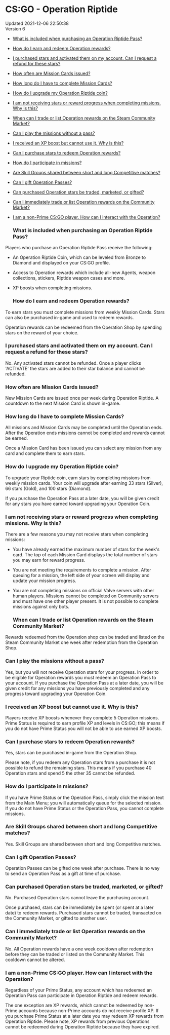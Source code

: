 # CS:GO - Operation Riptide
Updated 2021-12-06 22:50:38  
Version 6  

* [What is included when purchasing an Operation Riptide Pass?](#includedrt)
* [How do I earn and redeem Operation rewards?](#rewardsrt)
* [I purchased stars and activated them on my account. Can I request a refund for these stars?](#refundrt)
* [How often are Mission Cards issued?](#cardrt)
* [How long do I have to complete Mission Cards?](#cardtimert)
* [How do I upgrade my Operation Riptide coin?](#levelcoinrt)
* [I am not receiving stars or reward progress when completing missions. Why is this?](#creditrt)
* [When can I trade or list Operation rewards on the Steam Community Market?](#listitemrt)
* [Can I play the missions without a pass?](#freert)
* [I received an XP boost but cannot use it. Why is this?](#nonprimert)
* [Can I purchase stars to redeem Operation rewards?](#purchasert)
* [How do I participate in missions?](#missionrt)
* [Are Skill Groups shared between short and long Competitive matches?](#skillgrouprt)
* [Can I gift Operation Passes?](#giftrt)
* [Can purchased Operation stars be traded, marketed, or gifted?](#starsrt)
* [Can I immediately trade or list Operation rewards on the Community Market?](#itemcooldownrt)
* [I am a non-Prime CS:GO player. How can I interact with the Operation?](#nonprimert)
  
  ### What is included when purchasing an Operation Riptide Pass?
Players who purchase an Operation Riptide Pass receive the following:  
* An Operation Riptide Coin, which can be leveled from Bronze to Diamond and displayed on your CS:GO profile.
* Access to Operation rewards which include all-new Agents, weapon collections, stickers, Riptide weapon cases and more.
* XP boosts when completing missions.
      
  ### How do I earn and redeem Operation rewards?
To earn stars you must complete missions from weekly Mission Cards. Stars can also be purchased in-game and used to redeem rewards.  
  
Operation rewards can be redeemed from the Operation Shop by spending stars on the reward of your choice.    
  ### I purchased stars and activated them on my account. Can I request a refund for these stars?
No. Any activated stars cannot be refunded. Once a player clicks 'ACTIVATE' the stars are added to their star balance and cannot be refunded.    
  ### How often are Mission Cards issued?
New Mission Cards are issued once per week during Operation Riptide. A countdown to the next Mission Card is shown in-game.    
  ### How long do I have to complete Mission Cards?
All missions and Mission Cards may be completed until the Operation ends. After the Operation ends missions cannot be completed and rewards cannot be earned.  
  
Once a Mission Card has been issued you can select any mission from any card and complete them to earn stars.    
  ### How do I upgrade my Operation Riptide coin?
To upgrade your Riptide coin, earn stars by completing missions from weekly mission cards. Your coin will upgrade after earning 33 stars (Silver), 66 stars (Gold), and 100 stars (Diamond).  
  
If you purchase the Operation Pass at a later date, you will be given credit for any stars you have earned toward upgrading your Operation Coin.    
  ### I am not receiving stars or reward progress when completing missions. Why is this?
There are a few reasons you may not receive stars when completing missions:  
* You have already earned the maximum number of stars for the week's card. The top of each Mission Card displays the total number of stars you may earn for reward progress.
* You are not meeting the requirements to complete a mission. After queuing for a mission, the left side of your screen will display and update your mission progress.
* You are not completing missions on official Valve servers with other human players. Missions cannot be completed on Community servers and must have one other player present. It is not possible to complete missions against only bots.
      
  ### When can I trade or list Operation rewards on the Steam Community Market?
Rewards redeemed from the Operation shop can be traded and listed on the Steam Community Market one week after redemption from the Operation Shop.  
  ### Can I play the missions without a pass?
Yes, but you will not receive Operation stars for your progress. In order to be eligible for Operation rewards you must redeem an Operation Pass to your account. If you purchase the Operation Pass at a later date, you will be given credit for any missions you have previously completed and any progress toward upgrading your Operation Coin.  
  ### I received an XP boost but cannot use it. Why is this?
Players receive XP boosts whenever they complete 5 Operation missions. Prime Status is required to earn profile XP and levels in CS:GO; this means if you do not have Prime Status you will not be able to use earned XP boosts.    
  ### Can I purchase stars to redeem Operation rewards?
Yes, stars can be purchased in-game from the Operation Shop.  
  
Please note, if you redeem any Operation stars from a purchase it is not possible to refund the remaining stars. This means if you purchase 40 Operation stars and spend 5 the other 35 cannot be refunded.    
  ### How do I participate in missions?
If you have Prime Status or the Operation Pass, simply click the mission text from the Main Menu; you will automatically queue for the selected mission. If you do not have Prime Status or the Operation Pass, you cannot complete missions.    
  ### Are Skill Groups shared between short and long Competitive matches?
Yes. Skill Groups are shared between short and long Competitive matches.    
  ### Can I gift Operation Passes?
Operation Passes can be gifted one week after purchase. There is no way to send an Operation Pass as a gift at time of purchase.    
  ### Can purchased Operation stars be traded, marketed, or gifted?
No. Purchased Operation stars cannot leave the purchasing account.  
  
Once purchased, stars can be immediately be spent (or spent at a later date) to redeem rewards. Purchased stars cannot be traded, transacted on the Community Market, or gifted to another user.    
  ### Can I immediately trade or list Operation rewards on the Community Market?
No. All Operation rewards have a one week cooldown after redemption before they can be traded or listed on the Community Market. This cooldown cannot be altered.  
  ### I am a non-Prime CS:GO player. How can I interact with the Operation?
Regardless of your Prime Status, any account which has redeemed an Operation Pass can participate in Operation Riptide and redeem rewards.   
  
The one exception are XP rewards, which cannot be redeemed by non-Prime accounts because non-Prime accounts do not receive profile XP. If you purchase Prime Status at a later date you may redeem XP rewards from Operation Riptide. Please note, XP rewards from previous Operations cannot be redeemed during Operation Riptide because they have expired.